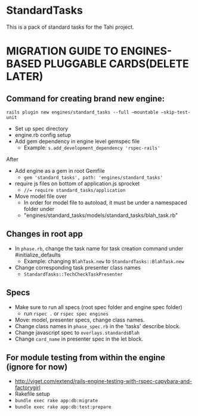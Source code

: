StandardTasks
=============

This is a pack of standard tasks for the Tahi project.


MIGRATION GUIDE TO ENGINES-BASED PLUGGABLE CARDS(DELETE LATER)
==============================================================

Command for creating brand new engine:
---------------------------------------
`rails plugin new engines/standard_tasks --full —mountable —skip-test-unit`
- Set up spec directory
- engine.rb config setup
- Add gem dependency in engine level gemspec file
  - Example: `s.add_development_dependency 'rspec-rails'`

After
- Add engine as a gem in root Gemfile
  - `gem 'standard_tasks', path: 'engines/standard_tasks'`
- require js files on bottom of application.js sprocket
  - `//= require standard_tasks/application`
- Move model file over
  - In order for model file to autoload, it must be under a namespaced folder under   
  - "engines/standard\_tasks/models/standard\_tasks/blah_task.rb"

Changes in root app
-------------------
- In `phase.rb`, change the task name for task creation command under #initialize_defaults
  - Example: changing `BlahTask.new` to `StandardTasks::BlahTask.new`
- Change corresponding task presenter class names
  - `StandardTasks::TechCheckTaskPresenter`

Specs
------
- Make sure to run all specs (root spec folder and engine spec folder)
  - run `rspec .` or `rspec spec engines`
- Move: model, presenter specs, change class names.
- Change class names in `phase_spec.rb` in the 'tasks' describe block.
- Change javascript spec to `overlays.standardsBlah`
- Change `card_name` in presenter spec in the let block.

For module testing from within the engine (ignore for now)
----------------------------------------------------------
- http://viget.com/extend/rails-engine-testing-with-rspec-capybara-and-factorygirl
- Rakefile setup
- `bundle exec rake app:db:migrate`
- `bundle exec rake app:db:test:prepare`
